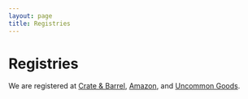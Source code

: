 ```yaml
---
layout: page
title: Registries
---
```


# Registries

We are registered at <a href="http://www.crateandbarrel.com/Gift-Registry/Meghan-Palagyi-and-Tim-Plunkett/r5117564" target="_blank">Crate &amp; Barrel</a>, <a href="http://www.amazon.com/registry/wedding/1OKBV0YL1PV2U/ref=cm_sw_r_tw_wr_7Dlrtb0YZ8VP5" target="_blank">Amazon</a>, and <a href="http://www.uncommongoods.com/giftRegistry/view.jsp?id=86802&key=7462313278908523" target="_blank">Uncommon Goods</a>.
